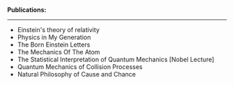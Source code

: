 </br>
<p><strong> Publications: </strong></p>
<hr>
<ul>


 <li><a target="_blank" href="https://github.com/manjunath5496/Max-Born-Publications/blob/master/tst(111).pdf" style="text-decoration:none;">Einstein's theory of relativity</a></li>
                            
 <li><a target="_blank" href="https://github.com/manjunath5496/Max-Born-Publications/blob/master/tst(112).pdf" style="text-decoration:none;">Physics in My Generation</a></li>

<li><a target="_blank" href="https://github.com/manjunath5496/Max-Born-Publications/blob/master/tst(113).pdf" style="text-decoration:none;">The Born Einstein Letters</a></li>
 <li><a target="_blank" href="https://github.com/manjunath5496/Max-Born-Publications/blob/master/tst(114).pdf" style="text-decoration:none;">The Mechanics Of The Atom</a></li>                              

 <li><a target="_blank" href="https://github.com/manjunath5496/Max-Born-Publications/blob/master/tst(115).pdf" style="text-decoration:none;">The Statistical Interpretation of Quantum Mechanics [Nobel Lecture]</a></li>
                            
 <li><a target="_blank" href="https://github.com/manjunath5496/Max-Born-Publications/blob/master/tst(116).pdf" style="text-decoration:none;">Quantum Mechanics of Collision Processes</a></li>                              

 <li><a target="_blank" href="https://github.com/manjunath5496/Max-Born-Publications/blob/master/tst(117).pdf" style="text-decoration:none;">Natural Philosophy of Cause and Chance</a></li>

</ul>

</br>
